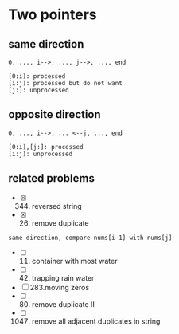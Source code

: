 # Two pointers

## same direction

 ```
 0, ..., i-->, ..., j-->, ..., end
 
[0:i): processed
[i:j): processed but do not want
[j:]: unprocessed

 ```


## opposite direction

```
0, ..., i-->, ... <--j, ..., end

[0:i),[j:]: processed
[i:j): unprocessed

```

## related problems

- [x] 344. reversed string
- [x] 26. remove duplicate
```
same direction, compare nums[i-1] with nums[j]
```
- [ ] 11. container with most water
- [ ] 42. trapping rain water
- [ ] 283.moving zeros
- [ ] 80. remove duplicate II
- [ ] 1047. remove all adjacent duplicates in string




